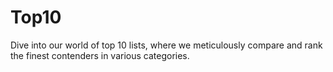 # Top10
Dive into our world of top 10 lists, where we meticulously compare and rank the finest contenders in various categories.
